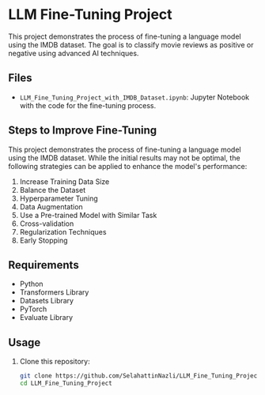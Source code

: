 
# LLM Fine-Tuning Project

This project demonstrates the process of fine-tuning a language model using the IMDB dataset. The goal is to classify movie reviews as positive or negative using advanced AI techniques.

## Files

- `LLM_Fine_Tuning_Project_with_IMDB_Dataset.ipynb`: Jupyter Notebook with the code for the fine-tuning process.

## Steps to Improve Fine-Tuning

This project demonstrates the process of fine-tuning a language model using the IMDB dataset. While the initial results may not be optimal, the following strategies can be applied to enhance the model's performance:

1. Increase Training Data Size
2. Balance the Dataset
3. Hyperparameter Tuning
4. Data Augmentation
5. Use a Pre-trained Model with Similar Task
6. Cross-validation
7. Regularization Techniques
8. Early Stopping

## Requirements

- Python
- Transformers Library
- Datasets Library
- PyTorch
- Evaluate Library

## Usage

1. Clone this repository:
   ```bash
   git clone https://github.com/SelahattinNazli/LLM_Fine_Tuning_Project.git
   cd LLM_Fine_Tuning_Project
